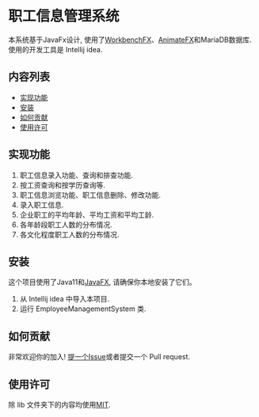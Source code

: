 # 职工信息管理系统

本系统基于JavaFx设计, 使用了[WorkbenchFX](https://github.com/dlsc-software-consulting-gmbh/WorkbenchFX)、[AnimateFX](https://github.com/Typhon0/AnimateFX)和MariaDB数据库.使用的开发工具是 Intellij idea.

## 内容列表

- [实现功能](#实现功能)
- [安装](#安装)
- [如何贡献](#如何贡献)
- [使用许可](#使用许可)

## 实现功能

1. 职工信息录入功能、查询和排查功能.
2. 按工资查询和按学历查询等.
3. 职工信息浏览功能、职工信息删除、修改功能.
4. 录入职工信息.
5. 企业职工的平均年龄、平均工资和平均工龄.
6. 各年龄段职工人数的分布情况.
7. 各文化程度职工人数的分布情况.

## 安装

这个项目使用了Java11和[JavaFX](https://openjfx.io/), 请确保你本地安装了它们。
1. 从 Intellij idea 中导入本项目.
2. 运行 EmployeeManagementSystem 类.

## 如何贡献

非常欢迎你的加入! [提一个Issue](https://github.com/Reki-code/employee-management-system/issues/new)或者提交一个 Pull request.

## 使用许可

除 lib 文件夹下的内容均使用[MIT](LICENSE).

